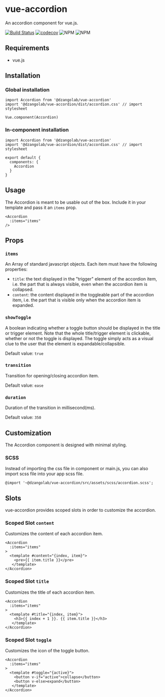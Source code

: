# vue-accordion

An accordion component for vue.js.

[![Build Status](https://travis-ci.org/dzangolab/vue-accordion.svg?branch=master)](https://travis-ci.org/dzangolab/vue-accordion)
[![codecov](https://codecov.io/gh/dzangolab/vue-accordion/branch/master/graph/badge.svg)](https://codecov.io/gh/dzangolab/vue-accordion)
![NPM](https://img.shields.io/npm/v/@dzangolab/vue-accordion)
![NPM](https://img.shields.io/npm/l/@dzangolab/vue-accordion)

## Requirements

* vue.js

## Installation

### Global installation

```
import Accordion from '@dzangolab/vue-accordion'
import '@dzangolab/vue-accordion/dist/accordion.css' // import stylesheet

Vue.component(Accordion)
```

### In-component installation

```
import Accordion from '@dzangolab/vue-accordion'
import '@dzangolab/vue-accordion/dist/accordion.css' // import stylesheet

export default {
  components: {
    Accordion
  }
}
```

## Usage

The Accordion is meant to be usable out of the box. Include it in your template and pass it an `items` prop.

```
<Accordion
  :items="items"
/>
```

## Props

### `items`

An Array of standard javascript objects. Each item must have the following properties:

* `title`: the text displayed in the "trigger" element of the accordion item, i.e. the part that is always visible, even when the accordion item is collapsed.
* `content`: the content displayed in the toggleable part of the accordion item, i.e. the part that is visible only when the accordion item is expanded.

### `showToggle`

A boolean indicating whether a toggle button should be displayed in the title or trigger element. Note that the whole title/trigger element is clickable, whether or not the toggle is displayed. The toggle simply acts as a visual clue to the user that the element is expandable/collapsible.

Default value: `true`

### `transition`

Transition for opening/closing accordion item.

Default value: `ease`

### `duration`

Duration of the transition in millisecond(ms).

Default value: `350`

## Customization

The Accordion component is designed with minimal styling.

### SCSS

Instead of importing the css file in component or main.js, you can also import scss file into your app scss file.

```
@import '~@dzangolab/vue-accordion/src/assets/scss/accordion.scss';
```

## Slots
vue-accordion provides scoped slots in order to customize the accordion.

### Scoped Slot `content`

Customizes the content of each accordion item.


```vue
<Accordion
  :items="items"
>
  <template #content="{index, item}">
    <pre>{{ item.title }}</pre>
   </template>
</Accordion>
```

### Scoped Slot `title`

Customizes the title of each accordion item.

```vue
<Accordion
  :items="items"
>
  <template #title="{index, item}">
    <h3>{{ index + 1 }}. {{ item.title }}</h3>
   </template>
</Accordion>
```

### Scoped Slot `toggle`

Customizes the icon of the toggle button.


```vue
<Accordion
  :items="items"
>
  <template #toggle="{active}">
    <button v-if="active">collapse</button>
    <button v-else>expand</button>
   </template>
</Accordion>
```
